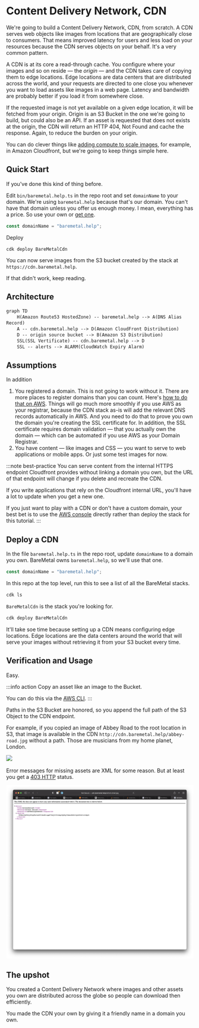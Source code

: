 # Content Delivery Network, CDN

We're going to build a Content Delivery Network, CDN, from scratch. A CDN serves web objects like images from locations that are geographically close to consumers. That means improved latency for users and less load on your resources because the CDN serves objects on your behalf. It's a very common pattern.

A CDN is at its core a read-through cache. You configure where your images and so on reside — the _origin_ — and the CDN takes care of copying them to edge locations. Edge locations are data centers that are distributed across the world, and your requests are directed to one close you whenever you want to load assets like images in a web page. Latency and bandwidth are probably better if you load it from somewhere close.

If the requested image is not yet available on a given edge location, it will be fetched from your origin. Origin is an S3 Bucket in the one we're going to build, but could also be an API. If an asset is requested that does not exists at the origin, the CDN will return an HTTP 404, Not Found and cache the response. Again, to reduce the burden on your origin.

You can do clever things like [adding compute to scale images](https://aws.amazon.com/blogs/networking-and-content-delivery/resizing-images-with-amazon-cloudfront-lambdaedge-aws-cdn-blog/), for example, in Amazon Cloudfront, but we're going to keep things simple here.

## Quick Start

If you've done this kind of thing before.

Edit `bin/baremetal.help.ts` in the repo root and set `domainName` to your domain. We're using `baremetal.help` because that's our domain. You can't have that domain unless you offer us enough money. I mean, everything has a price. So use your own or [get one](https://docs.aws.amazon.com/Route53/latest/DeveloperGuide/domain-register.html).

```ts
const domainName = "baremetal.help";
```

Deploy 

```shell
cdk deploy BareMetalCdn
```

You can now serve images from the S3 bucket created by the stack at `https://cdn.baremetal.help`.

If that didn't work, keep reading.

## Architecture

```mermaid
graph TD
    H(Amazon Route53 HostedZone) -- baremetal.help --> A(DNS Alias Record)
    A -- cdn.baremetal.help --> D(Amazon CloudFront Distribution)
    D -- origin source bucket --> B(Amazon S3 Distribution)
    SSL(SSL Vertificate) -- cdn.baremetal.help --> D
    SSL -- alerts --> ALARM(CloudWatch Expiry Alarm)
```

## Assumptions

In addition
1. You registered a domain. This is not going to work without it. There are more places to register domains than you can count. Here's [how to do that on AWS](https://docs.aws.amazon.com/Route53/latest/DeveloperGuide/domain-register.html). Things will go much more smoothly if you use AWS as your registrar, because the CDN stack as-is will add the relevant DNS records automatically in AWS. And you need to do that to prove you own the domain you're creating the SSL certificate for. In addition, the SSL certificate requires domain validation — that you actually own the domain — which can be automated if you use AWS as your Domain Registrar. 
2. You have content — like images and CSS — you want to serve to web applications or mobile apps. Or just some test images for now.

:::note best-practice
You can serve content from the internal HTTPS endpoint Cloudfront provides without linking a domain you own, but the URL of that endpoint will change if you delete and recreate the CDN.

If you write applications that rely on the Cloudfront internal URL, you'll have a lot to update when you get a new one.

If you just want to play with a CDN or don't have a custom domain, your best bet is to use the [AWS console](https://aws.amazon.com/cloudfront/) directly rather than deploy the stack for this tutorial.
:::

## Deploy a CDN

In the file `baremetal.help.ts` in the repo root, update `domainName` to a domain you own. BareMetal owns `baremetal.help`, so we'll use that one.  

```ts
const domainName = "baremetal.help";
```

In this repo at the top level, run this to see a list of all the BareMetal stacks.

```bash
cdk ls
```

`BareMetalCdn` is the stack you're looking for.

```bash
cdk deploy BareMetalCdn
```

It'll take soe time because setting up a CDN means configuring edge locations. Edge locations are the data centers around the world that will serve your images without retrieving it from your S3 bucket every time.

## Verification and Usage

Easy.

:::info action
Copy an asset like an image to the Bucket.

You can do this via the [AWS CLI](https://awscli.amazonaws.com/v2/documentation/api/latest/reference/s3/cp.html#examples).
:::

Paths in the S3 Bucket are honored, so you append the full path of the S3 Object to the CDN endpoint.

For example, if you copied an image of Abbey Road to the root location in S3, that image is available in the CDN `http://cdn.baremetal.help/abbey-road.jpg` without a path. Those are musicians from my home planet, London.

![](images/beatles.png)

Error messages for missing assets are XML for some reason. But at least you get a [403 HTTP](https://developer.mozilla.org/en-US/docs/Web/HTTP/Status/403) status. 

![](images/cdn-403.png)

## The upshot

You created a Content Delivery Network where images and other assets you own are distributed across the globe so people can download then efficiently.

You made the CDN your own by giving it a friendly name in a domain you own.
